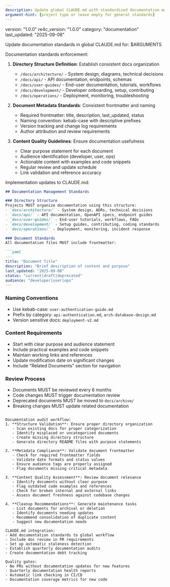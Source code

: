 ```yaml
---
description: Update global CLAUDE.md with standardized documentation management practices and structure
argument-hint: [project type or leave empty for general standards]
---
```

version: "1.0.0"
re4c_version: "1.0.0"
category: "documentation"
last_updated: "2025-09-08"

Update documentation standards in global CLAUDE.md for: $ARGUMENTS

Documentation standards enforcement:
1. **Directory Structure Definition**: Establish consistent docs organization
   - `/docs/architecture/` - System design, diagrams, technical decisions
   - `/docs/api/` - API documentation, endpoints, schemas
   - `/docs/user-guides/` - End-user documentation, tutorials, workflows  
   - `/docs/development/` - Developer onboarding, setup, contributing
   - `/docs/operations/` - Deployment, monitoring, troubleshooting

2. **Document Metadata Standards**: Consistent frontmatter and naming
   - Required frontmatter: title, description, last_updated, status
   - Naming convention: kebab-case with descriptive prefixes
   - Version tracking and change log requirements
   - Author attribution and review requirements

3. **Content Quality Guidelines**: Ensure documentation usefulness
   - Clear purpose statement for each document
   - Audience identification (developer, user, ops)
   - Actionable content with examples and code snippets
   - Regular review and update schedule
   - Link validation and reference accuracy

Implementation updates to CLAUDE.md:

```markdown
## Documentation Management Standards

### Directory Structure
Projects MUST organize documentation using this structure:
- `docs/architecture/` - System design, ADRs, technical decisions
- `docs/api/` - API documentation, OpenAPI specs, endpoint guides  
- `docs/user-guides/` - End-user tutorials, workflows, FAQs
- `docs/development/` - Setup guides, contributing, coding standards
- `docs/operations/` - Deployment, monitoring, incident response

### Document Standards
All documentation files MUST include frontmatter:

```yaml
---
title: "Document Title"
description: "Brief description of content and purpose"
last_updated: "2025-09-08"
status: "current|draft|deprecated"
audience: "developer|user|ops"
---
```

### Naming Conventions
- Use kebab-case: `user-authentication-guide.md`
- Prefix by category: `api-authentication.md`, `arch-database-design.md`
- Version sensitive docs: `deployment-v2.md`

### Content Requirements
- Start with clear purpose and audience statement
- Include practical examples and code snippets
- Maintain working links and references
- Update modification date on significant changes
- Include "Related Documents" section for navigation

### Review Process
- Documents MUST be reviewed every 6 months
- Code changes MUST trigger documentation review
- Deprecated documents MUST be moved to `docs/archive/`
- Breaking changes MUST update related documentation
```

Documentation audit workflow:
1. **Structure Validation**: Ensure proper directory organization
   - Scan existing docs for proper categorization
   - Identify misplaced or uncategorized documents
   - Create missing directory structure
   - Generate directory README files with purpose statements

2. **Metadata Compliance**: Validate document frontmatter
   - Check for required frontmatter fields
   - Validate date formats and status values
   - Ensure audience tags are properly assigned
   - Flag documents missing critical metadata

3. **Content Quality Assessment**: Review document relevance
   - Identify documents without clear purpose
   - Flag outdated code examples and references
   - Check for broken internal and external links
   - Assess document freshness against codebase changes

4. **Cleanup Recommendations**: Generate maintenance tasks
   - List documents for archival or deletion
   - Identify documents needing updates
   - Recommend consolidation of duplicate content
   - Suggest new documentation needs

CLAUDE.md integration:
- Add documentation standards to global workflow
- Include doc review in PR requirements
- Set up automatic staleness detection
- Establish quarterly documentation audits
- Create documentation debt tracking

Quality gates:
- No PRs without documentation updates for new features
- Quarterly documentation health reports
- Automatic link checking in CI/CD
- Documentation coverage metrics for new code
